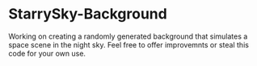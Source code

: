 # StarrySky-Background

Working on creating a randomly generated background that simulates a space scene in the night sky. Feel free to offer improvemnts or steal this code for your own use.
